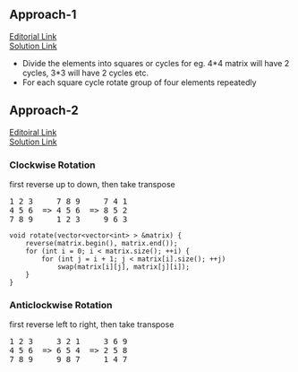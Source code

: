 ## Approach-1
[Editorial Link](https://www.geeksforgeeks.org/inplace-rotate-square-matrix-by-90-degrees/)  
[Solution Link](https://leetcode.com/submissions/detail/697473102/)  

- Divide the elements into squares or cycles for eg. 4\*4 matrix will have 2 cycles, 3\*3 will have 2 cycles etc.
- For each square cycle rotate group of four elements repeatedly



## Approach-2
[Editoiral Link](https://leetcode.com/problems/rotate-image/discuss/18872/A-common-method-to-rotate-the-image)  
[Solution Link](https://leetcode.com/submissions/detail/691614030/)
### Clockwise Rotation
first reverse up to down, then take transpose  
<pre>
1 2 3     7 8 9     7 4 1 
4 5 6  => 4 5 6  => 8 5 2 
7 8 9     1 2 3     9 6 3
</pre>

```
void rotate(vector<vector<int> > &matrix) {
    reverse(matrix.begin(), matrix.end());
    for (int i = 0; i < matrix.size(); ++i) {
        for (int j = i + 1; j < matrix[i].size(); ++j)
            swap(matrix[i][j], matrix[j][i]);
    }
}
```

### Anticlockwise Rotation
first reverse left to right, then take transpose  
<pre>
1 2 3     3 2 1     3 6 9
4 5 6  => 6 5 4  => 2 5 8
7 8 9     9 8 7     1 4 7
</pre>

